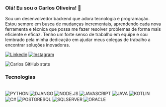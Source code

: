 ### Olá! Eu sou o Carlos Oliveira! 👋
Sou um desenvolvedor backend que adora tecnologia e programação. Estou sempre em busca de mudanças incrementais, aprendendo cada nova ferramenta e técnica que possa me fazer resolver problemas de forma mais eficiente e eficaz. Tenho um forte senso de trabalho em equipe e sou lembrado pela minha dedicação em ajudar meus colegas de trabalho a encontrar soluções inovadoras.

[![Linkedin](https://img.shields.io/badge/LinkedIn-0077B5?style=for-the-badge&logo=linkedin&logoColor=white)](https://www.linkedin.com/in/carlos-oliveira-7a33491a0/)
[![Instagram](https://img.shields.io/badge/Instagram-E4405F?style=for-the-badge&logo=instagram&logoColor=white)](https://instagram.com/carlosoliveira_dev?igshid=ZDdkNTZiNTM=)

![Carlos GitHub stats](https://github-readme-stats.vercel.app/api?username=CarlosOliveira-23&show_icons=true&theme=onedark)

### Tecnologias 

<div style="display: inline_block"></br/>
  <img align="center" alt="PYTHON" src="https://img.shields.io/badge/Python-3776AB?style=for-the-badge&logo=python&logoColor=white" />
  <img align="center" alt="DJANGO" src="https://img.shields.io/badge/Django-3776AB?style=for-the-badge&logo=django&logoColor=white" />
  <img align="center" alt="NODE.JS" src="https://img.shields.io/badge/Node.js-3776AB?style=for-the-badge&logo=node.js&logoColor=white" />
  <img align="center" alt="JAVASCRIPT" src="https://img.shields.io/badge/JavaScript-3776AB?style=for-the-badge&logo=javascript&logoColor=F7DF1E" />
  <img align="center" alt="JAVA" src="https://img.shields.io/badge/Java-3776AB?style=for-the-badge&logo=openjdk&logoColor=white" /> 
  <img align="center" alt="KOTLIN" src="https://img.shields.io/badge/Kotlin-3776AB?&style=for-the-badge&logo=kotlin&logoColor=white" />
  <img align="center" alt="C#" src="https://img.shields.io/badge/C%23-3776AB?style=for-the-badge&logo=c-sharp&logoColor=white" />
  <img align="center" alt="POSTGRESQL" src="https://img.shields.io/badge/PostgreSQL-316192?style=for-the-badge&logo=postgresql&logoColor=white" />
  <img align="center" alt="SQLSERVER" src="https://img.shields.io/badge/Microsoft_SQL_Server-CC2927?style=for-the-badge&logo=microsoft-sql-server&logoColor=white" />
  <img align="center" alt="ORACLE" src="https://img.shields.io/badge/Oracle-CC2927?style=for-the-badge&logo=Oracle&logoColor=white" />
</div><br/>

